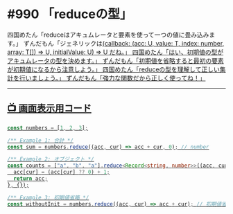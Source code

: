 # #990 「reduceの型」

四国めたん「reduceはアキュムレータと要素を使って一つの値に畳み込みます。」
ずんだもん「ジェネリックは<U>(callback: (acc: U, value: T, index: number, array: T[]) => U, initialValue: U) => U だね。」
四国めたん「はい、初期値の型がアキュムレータの型を決めます。」
ずんだもん「初期値を省略すると最初の要素が初期値になるから注意しよう。」
四国めたん「reduceの型を理解して正しい集計を行いましょう。」
ずんだもん「強力な関数だから正しく使ってね！」

---

## 📺 画面表示用コード

```typescript
const numbers = [1, 2, 3];

/** Example 1: 合計 */
const sum = numbers.reduce((acc, cur) => acc + cur, 0); // number

/** Example 2: オブジェクト */
const counts = ["a", "b", "a"].reduce<Record<string, number>>((acc, cur) => {
  acc[cur] = (acc[cur] ?? 0) + 1;
  return acc;
}, {});

/** Example 3: 初期値省略 */
const withoutInit = numbers.reduce((acc, cur) => acc + cur); // 初期値省略は注意
```
